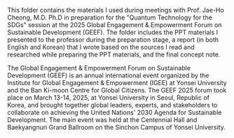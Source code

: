 This folder contains the materials I used during meetings with Prof. Jae-Ho Cheong, M.D. Ph.D in preparation for the "Quantum Technology for the SDGs" session at the 2025 Global Engagement & Empowerment Forum on Sustainable Development (GEEF). The folder includes the PPT materials I presented to the professor during the preparation stage, a report (in both English and Korean) that I wrote based on the sources I read and researched while preparing the PPT materials, and the final concept note.

The Global Engagement & Empowerment Forum on Sustainable Development (GEEF) is an annual international event organized by the Institute for Global Engagement & Empowerment (IGEE) at Yonsei University and the Ban Ki-moon Centre for Global Citizens. The GEEF 2025 forum took place on March 13-14, 2025, at Yonsei University in Seoul, Republic of Korea, and brought together global leaders, experts, and stakeholders to collaborate on achieving the United Nations' 2030 Agenda for Sustainable Development. The main event was held at the Centennial Hall and Baekyangnuri Grand Ballroom on the Sinchon Campus of Yonsei University. 

